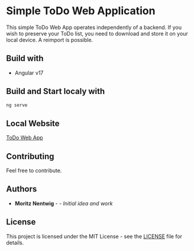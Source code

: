 # Simple ToDo Web Application

This simple ToDo Web App operates independently of a backend. If you wish to preserve your ToDo list, you need to download and store it on your local device. A reimport is possible.  

## Build with

* Angular v17

## Build and Start localy with

```bash
ng serve
```

## Local Website 

[ToDo Web App](http://localhost:4200)

## Contributing

Feel free to contribute.

## Authors 

* **Moritz Nentwig** - - *Initial idea and work* 

## License
This project is licensed under the MIT License - see the [LICENSE](LICENSE) file for details. 

